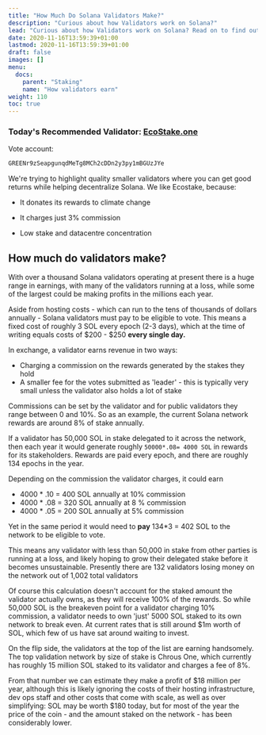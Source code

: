 ```yaml
---
title: "How Much Do Solana Validators Make?"
description: "Curious about how Validators work on Solana?"
lead: "Curious about how Validators work on Solana? Read on to find out what their rewards are"
date: 2020-11-16T13:59:39+01:00
lastmod: 2020-11-16T13:59:39+01:00
draft: false
images: []
menu:
  docs:
    parent: "Staking"
    name: "How validators earn"
weight: 110
toc: true
---
```



<div class="alert alert-warning" icon="💡">
  <div class="p-3 text-center">

### Today's Recommended Validator: <a href='https://ecostake.one' target=_blank onclick="plausible('Validator Link')">EcoStake.one</a>

Vote account:

<div onclick="plausible('Vote Account')">

```bash
GREENr9zSeapgunqdMeTg8MCh2cDDn2y3py1mBGUzJYe
```

</div>

We're trying to highlight quality smaller validators where you can get good returns while helping decentralize Solana.
We like Ecostake, because:

- It donates its rewards to climate change
- It charges just 3% commission
- Low stake and datacentre concentration

  </div>
</div>


## How much do validators make?

With over a thousand Solana validators operating at present there is a huge range in earnings, with many of the validators running at a loss, while some of the largest could be making profits in the millions each year.

Aside from hosting costs - which can run to the tens of thousands of dollars annually - Solana validators must pay to be eligible to vote. This means a fixed cost of roughly 3 SOL every epoch (2-3 days), which at the time of writing equals costs of $200 - $250 **every single day.**

In exchange, a validator earns revenue in two ways:

- Charging a commission on the rewards generated by the stakes they hold
- A smaller fee for the votes submitted as 'leader' - this is typically very small unless the validator also holds a lot of stake

Commissions can be set by the validator and for public validators they range between 0 and 10%. So as an example, the current Solana network rewards are around 8% of stake annually.

If a validator has 50,000 SOL in stake delegated to it across the network, then each year it would generate roughly `50000*.08= 4000 SOL` in rewards for its stakeholders. Rewards are paid every epoch, and there are roughly 134 epochs in the year.

Depending on the commission the validator charges, it could earn

- 4000 * .10 = 400 SOL annually at 10% commission
- 4000 * .08 = 320 SOL annually at 8 % commission
- 4000 * .05 = 200 SOL annually at 5% commission

Yet in the same period it would need to **pay** 134*3 = 402 SOL to the network to be eligible to vote.

This means any validator with less than 50,000 in stake from other parties is running at a loss, and likely hoping to grow their delegated stake before it becomes unsustainable. Presently there are 132 validators losing money on the network out of 1,002 total validators

Of course this calculation doesn't account for the staked amount the validator actually owns, as they will receive 100% of the rewards. So while 50,000 SOL is the breakeven point for a validator charging 10% commission, a validator needs to own 'just' 5000 SOL staked to its own network to break even. At current rates that is still around $1m worth of SOL, which few of us have sat around waiting to invest.

On the flip side, the validators at the top of the list are earning handsomely. The top validation network by size of stake is Chrous One, which currently has roughly 15 million SOL staked to its validator and charges a fee of 8%.

From that number we can estimate they make a profit of $18 million per year, although this is likely ignoring the costs of their hosting infrastructure, dev ops staff and other costs that come with scale, as well as over simplifying: SOL may be worth $180 today, but for most of the year the price of the coin - and the amount staked on the network - has been considerably lower.
